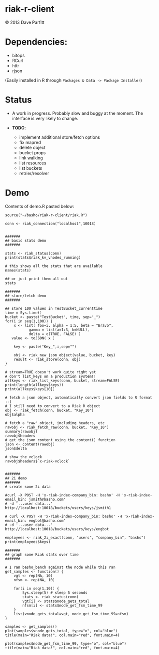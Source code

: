 riak-r-client
=============
© 2013 Dave Parfitt


# Dependencies:

* bitops
* RCurl
* httr
* rjson

(Easily installed in R through `Packages & Data -> Package Installer`)

# Status

- A work in progress. Probably slow and buggy at the moment. The interface is very likely to change.

- **TODO**: 
  - implement additional store/fetch options
  - fix mapred  
  - delete object
  - bucket props
  - link walking
  - list resources
  - list buckets
  - retrier/resolver
  
# Demo

Contents of demo.R pasted below:

```
source("~/basho/riak-r-client/riak.R")

conn <- riak_connection("localhost",10018)


#######
## basic stats demo
#######

stats <- riak_status(conn)
print(stats$riak_kv_vnodes_running)

# this shows all the stats that are available
names(stats)

## or just print them all out
stats

#######
## store/fetch demo
#######

## store 100 values in TestBucket_currenttime
time = Sys.time()
bucket <- paste("TestBucket", time, sep="_")
for(i in seq(1,100)) {
	x <- list( foo=i, alpha = 1:5, beta = "Bravo", 
           gamma = list(a=1:3, b=NULL), 
           delta = c(TRUE, FALSE) )
   value <- toJSON( x )
	
	key <- paste("Key_",i,sep="")

	obj <- riak_new_json_object(value, bucket, key)
	result <- riak_store(conn, obj)
}

# stream=TRUE doesn't work quite right yet
# don't list_keys on a production system!!
allkeys <- riak_list_keys(conn, bucket, stream=FALSE)
print(length(allkeys$keys))
print(allkeys$keys[10])

# fetch a json object, automatically convert json fields to R format :-)
# I still need to convert to a Riak R object
obj <- riak_fetch(conn, bucket, "Key_10")
obj$alpha

# fetch a "raw" object, including headers, etc
rawobj <- riak_fetch_raw(conn, bucket, "Key_10")
summary(rawobj)
rawobj$headers
# get the json content using the content() function
json <- content(rawobj)
json$delta

# show the vclock
rawobj$headers$`x-riak-vclock`


#######
## 2i demo
#######
# create some 2i data

#curl -X POST -H 'x-riak-index-company_bin: basho' -H 'x-riak-index-email_bin: jsmith@basho.com' 
# -d '...user data...' http://localhost:10018/buckets/users/keys/jsmith1

# curl -X POST -H 'x-riak-index-company_bin: basho' -H 'x-riak-index-email_bin: engbot@basho.com' 
# -d '...user data...' http://localhost:10018/buckets/users/keys/engbot

employees <- riak_2i_exact(conn, "users", "company_bin", "basho")
print(employees$keys)

#######
## graph some Riak stats over time
#######

# I ran basho_bench against the node while this ran
get_samples <- function() {
	vgt <- rep(NA, 10)
	nfsm <- rep(NA, 10)
	
	for(i in seq(1,10)) {
		Sys.sleep(5) # sleep 5 seconds
		stats <- riak_status(conn)
		vgt[i] <- stats$node_gets_total
		nfsm[i] <- stats$node_get_fsm_time_99
	}
	list(vnode_gets_total=vgt, node_get_fsm_time_99=nfsm)
}

samples <- get_samples()
plot(samples$vnode_gets_total, type="o", col="blue")
title(main="Riak data!", col.main="red", font.main=4)

plot(samples$node_get_fsm_time_99, type="o", col="blue")
title(main="Riak data!", col.main="red", font.main=4)



```
